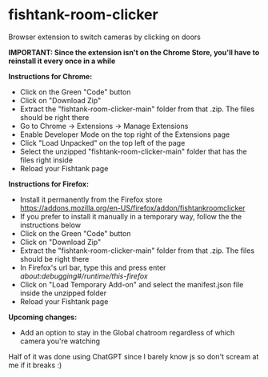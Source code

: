 # fishtank-room-clicker
Browser extension to switch cameras by clicking on doors

**IMPORTANT: Since the extension isn't on the Chrome Store, you'll have to reinstall it every once in a while**

**Instructions for Chrome:**
- Click on the Green "Code" button
- Click on "Download Zip"
- Extract the "fishtank-room-clicker-main" folder from that .zip. The files should be right there
- Go to Chrome -> Extensions -> Manage Extensions
- Enable Developer Mode on the top right of the Extensions page
- Click "Load Unpacked" on the top left of the page
- Select the unzipped "fishtank-room-clicker-main" folder that has the files right inside
- Reload your Fishtank page

**Instructions for Firefox:**
- Install it permanently from the Firefox store https://addons.mozilla.org/en-US/firefox/addon/fishtankroomclicker
- If you prefer to install it manually in a temporary way, follow the the instructions below
- Click on the Green "Code" button
- Click on "Download Zip"
- Extract the "fishtank-room-clicker-main" folder from that .zip. The files should be right there
- In Firefox's url bar, type this and press enter _about:debugging#/runtime/this-firefox_
- Click on "Load Temporary Add-on" and select the manifest.json file inside the unzipped folder
- Reload your Fishtank page

**Upcoming changes:**
- Add an option to stay in the Global chatroom regardless of which camera you're watching

Half of it was done using ChatGPT since I barely know js so don't scream at me if it breaks :)
